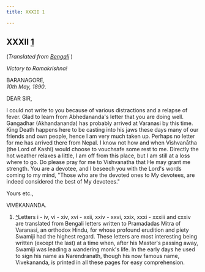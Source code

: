 ```yaml
---
title: XXXII 1

---
```





  

  


## XXXII [1](#fn1)

(*Translated from [Bengali](b6046e6032.pdf)* )

*Victory to Ramakrishna!*

BARANAGORE,  
*10th May, 1890*.

DEAR SIR,

I could not write to you because of various distractions and a relapse
of fever. Glad to learn from Abhedananda's letter that you are doing
well. Gangadhar (Akhandananda) has probably arrived at Varanasi by this
time. King Death happens here to be casting into his jaws these days
many of our friends and own people, hence I am very much taken up.
Perhaps no letter for me has arrived there from Nepal. I know not how
and when Vishvanātha (the Lord of Kashi) would choose to vouchsafe some
rest to me. Directly the hot weather relaxes a little, I am off from
this place, but I am still at a loss where to go. Do please pray for me
to Vishvanatha that He may grant me strength. You are a devotee, and I
beseech you with the Lord's words coming to my mind, "Those who are the
devoted ones to My devotees, are indeed considered the best of My
devotees." 

Yours etc.,

VIVEKANANDA.

1.  [^](#txt1)Letters i - iv, vi - xiv, xvi - xxii, xxiv - xxvi, xxix,
    xxxi - xxxiii and cxxiv are translated from Bengali letters written
    to Pramadadas Mitra of Varanasi, an orthodox Hindu, for whose
    profound erudition and piety Swamiji had the highest regard. These
    letters are most interesting being written (except the last) at a
    time when, after his Master's passing away, Swamiji was leading a
    wandering monk's life. In the early days he used to sign his name as
    Narendranath, though his now famous name, Vivekananda, is printed in
    all these pages for easy comprehension.


